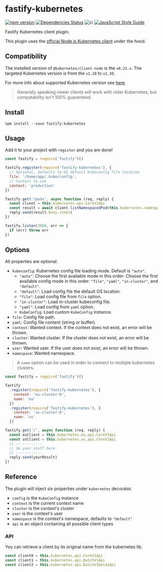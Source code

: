# fastify-kubernetes

[![npm version](https://badge.fury.io/js/fastify-kubernetes.svg)](https://badge.fury.io/js/fastify-kubernetes)
[![Dependencies Status](https://david-dm.org/greguz/fastify-kubernetes.svg)](https://david-dm.org/greguz/fastify-kubernetes.svg)
![ci](https://github.com/greguz/fastify-kubernetes/workflows/ci/badge.svg)
[![JavaScript Style Guide](https://img.shields.io/badge/code_style-standard-brightgreen.svg)](https://standardjs.com)

Fastify Kubernetes client plugin.

This plugin uses the [official Node.js Kubernetes client](https://www.npmjs.com/package/@kubernetes/client-node) under the hood.

## Compatibility

The installed version of `@kubernetes/client-node` is the `v0.22.x`.
The targeted Kubernetes version is from the `v1.28` to `v1.30`.

For more info about supported Kubernetes version see [here](https://github.com/kubernetes-client/javascript#compatibility).

> Generally speaking newer clients will work with older Kubernetes, but compatability isn't 100% guaranteed.

## Install

```
npm install --save fastify-kubernetes
```

## Usage

Add it to your project with `register` and you are done!

```javascript
const fastify = require('fastify')()

fastify.register(require('fastify-kubernetes'), {
  // Optional, defaults to OS default Kubeconfig file location
  file: '/home/app/.kube/config',
  // Context to use
  context: 'production'
})

fastify.get('/pods', async function (req, reply) {
  const client = this.kubernetes.api.CoreV1Api
  const result = await client.listNamespacedPod(this.kubernetes.namespace)
  reply.send(result.body.items)
})

fastify.listen(3000, err => {
  if (err) throw err
})
```

## Options

All properties are optional.

- `kubeconfig`: Kubernetes config file loading mode. Default is `"auto"`.
  - `"auto"`: Choose the first available mode in this order: Choose the first available config mode in this order: `"file"`, `"yaml"`, `"in-cluster"`, and `"default"`.
  - `"default"`: Load config file the default OS location.
  - `"file"`: Load config file from `file` option.
  - `"in-cluster"`: Load in-cluster kubeconfig file.
  - `"yaml"`: Load config from `yaml` option.
  - `KubeConfig`: Load custom `KubeConfig` instance.
- `file`: Config file path.
- `yaml`: Config file content (string or buffer).
- `context`: Wanted context. If the context does not exist, an error will be thrown.
- `cluster`: Wanted cluster. If the cluster does not exist, an error will be thrown.
- `user`: Wanted user. If the user does not exist, an error will be thrown.
- `namespace`: Wanted namespace.

> A `name` option can be used in order to connect to multiple kubernetes clusters.

```javascript
const fastify = require('fastify')()

fastify
  .register(require('fastify-kubernetes'), {
    context: 'eu-cluster-0',
    name: 'eu'
  })
  .register(require('fastify-kubernetes'), {
    context: 'us-cluster-0',
    name: 'us'
  })

fastify.get('/', async function (req, reply) {
  const euClient = this.kubernetes.eu.api.CoreV1Api
  const usClient = this.kubernetes.us.api.CoreV1Api
  // ------------
  // do your stuff here
  // ------------
  reply.send(yourResult)
})
```

## Reference

The plugin will inject six properties under `kubernetes` decorator.

- `config` is the `KubeConfig` instance
- `context` is the current context name
- `cluster` is the context's cluster
- `user` is the context's user
- `namespace` is the context's namespace, defaults to `"default"`
- `api` is an object containing all possible client types

### API

You can retrieve a client by its original name from the kubernetes lib.

```javascript
const client0 = this.kubernetes.api.CoreV1Api
const client1 = this.kubernetes.api.BatchV1Api
const client2 = this.kubernetes.api.BatchV1beta1Api
```
